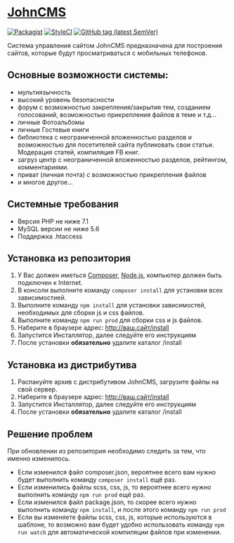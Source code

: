 # [JohnCMS](http://johncms.com)

[![Packagist](https://img.shields.io/packagist/l/simba77/johncms.svg)](https://packagist.org/packages/simba77/johncms)
[![StyleCI](https://github.styleci.io/repos/30122305/shield?branch=develop)](https://github.styleci.io/repos/30122305)
[![GitHub tag (latest SemVer)](https://img.shields.io/github/tag/simba77/johncms.svg?label=stable)](https://github.com/simba77/johncms/releases)

Система управления сайтом JohnCMS предназначена для построения сайтов, которые будут просматриваться с мобильных телефонов.

## Основные возможности системы:
- мультиязычность
- высокий уровень безопасности
- форум с возможностью закрепления/закрытия тем, созданием голосований,
  возможностью прикрепления файлов в теме и т.д...
- личные Фотоальбомы
- личные Гостевые книги
- библиотека с неограниченной вложенностью разделов и возможностью для посетителей сайта публиковать свои статьи. Модерация статей, компиляция FB книг.
- загруз центр с неограниченной вложенностью разделов, рейтингом, комментариями.
- приват (личная почта) с возможностью прикрепления файлов
- и многое другое...

## Системные требования
- Версия PHP не ниже 7.1
- MySQL версии не ниже 5.6
- Поддержка .htaccess

## Установка из репозитория
1. У Вас должен иметься [Composer](https://getcomposer.org/), [Node.js](https://nodejs.org/), компьютер должен быть подключен к Internet.  
2. В консоли выполните команду `composer install` для установки всех зависимостией.
3. Выполните команду `npm install` для установки зависимостей, необходимых для сборки js и css файлов.
4. Выполните команду `npm run prod` для сборки css и js файлов.
5. Наберите в браузере адрес: http://ваш.сайт/install
6. Запустится Инсталлятор, далее следуйте его инструкциям
7. После установки **обязательно** удалите каталог /install

## Установка из дистрибутива
1. Распакуйте архив с дистрибутивом JohnCMS, загрузите файлы на свой сервер.
2. Наберите в браузере адрес: http://ваш.сайт/install
3. Запустится Инсталлятор, далее следуйте его инструкциям
4. После установки **обязательно** удалите каталог /install

## Решение проблем
При обновлении из репозитория необходимо следить за тем, что именно изменилось.
- Если изменился файл composer.json, вероятнее всего вам нужно будет выполнить команду `composer install` ещё раз.
- Если изменились файлы scss, css, js, то вероятнее всего нужно выполнить команду `npm run prod` ещё раз.
- Если изменился файл package.json, то скорее всего нужно выполнить команду `npm install`, и после этого команду `npm run prod`
- Если вы изменяете файлы scss, css, js, которые используются в шаблоне, то возможно вам будет удобно использовать команду `npm run watch` для автоматической компиляции файлов при изменении.
